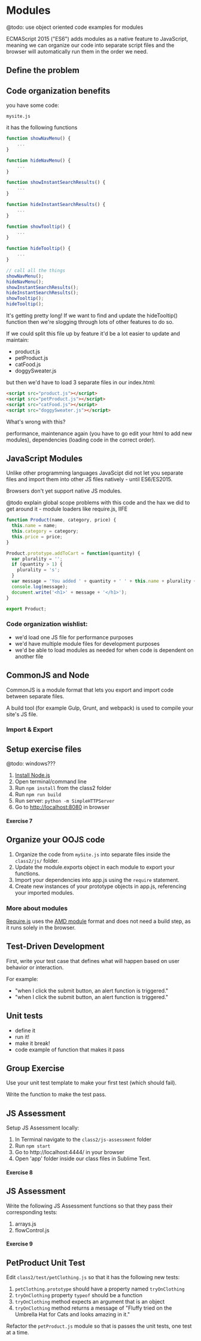 # Modules

@todo: use object oriented code examples for modules

ECMAScript 2015 ("ES6") adds modules as a native feature to JavaScript, meaning we can organize our code into separate script files and the browser will automatically run them in the order we need.

## Define the problem

## Code organization benefits

you have some code:


`mysite.js`

it has the following functions

```javascript
function showNavMenu() {
    ...
}

function hideNavMenu() {
    ...
}

function showInstantSearchResults() {
    ...
}

function hideInstantSearchResults() {
    ...
}

function showTooltip() {
    ...
}

function hideTooltip() {
    ...
}

// call all the things
showNavMenu();
hideNavMenu();
showInstantSearchResults();
hideInstantSearchResults();
showTooltip();
hideTooltip();
```

It's getting pretty long! If we want to find and update the hideTooltip() function then we're slogging through lots of other features to do so. 

If we could split this file up by feature it'd be a lot easier to update and maintain:

* product.js
* petProduct.js
* catFood.js
* doggySweater.js

but then we'd have to load 3 separate files in our index.html:

```html
<script src="product.js"></script>
<script src="petProduct.js"></script>
<script src="catFood.js"></script>
<script src="doggySweater.js"></script>
```

What's wrong with this? 

performance, maintenance again (you have to go edit your html to add new modules), dependencies (loading code in the correct order).

## JavaScript Modules
Unlike other programming languages JavaScipt did not let you separate files and import them into other JS files natively - until ES6/ES2015. 

Browsers don't yet support native JS modules.

@todo explain global scope problems with this code and the hax we did to get around it - module loaders like require.js, IIFE

```javascript
function Product(name, category, price) {
  this.name = name;
  this.category = category;
  this.price = price;
}

Product.prototype.addToCart = function(quantity) {
  var plurality = '';
  if (quantity > 1) {
    plurality = 's';
  }
  var message = 'You added ' + quantity + ' ' + this.name + plurality + ' to your cart.';
  console.log(message);
  document.write('<h1>' + message + '</h1>');
}

export Product;
```

### Code organization wishlist:

* we'd load one JS file for performance purposes
* we'd have multiple module files for development purposes
* we'd be able to load modules as needed for when code is dependent on another file

## CommonJS and Node

CommonJS is a module format that lets you export and import code between separate files. 

A build tool (for example Gulp, Grunt, and webpack) is used to compile your site's JS file.


### Import & Export



## Setup exercise files

@todo: windows???

1. [Install Node.js](https://nodejs.org/en/)
1. Open terminal/command line
1. Run `npm install` from the class2 folder
1. Run `npm run build`
1. Run server: `python -m SimpleHTTPServer`
1. Go to [http://localhost:8080](http://localhost:8080) in browser

#### Exercise 7
## Organize your OOJS code

1. Organize the code from `mySite.js` into separate files inside the `class2/js/` folder.
1. Update the module.exports object in each module to export your functions.
1. Import your dependencies into app.js using the `require` statement.
1. Create new instances of your prototype objects in app.js, referencing your imported modules.


### More about modules

[Require.js](http://requirejs.org/) uses the [AMD module](http://wiki.commonjs.org/wiki/Modules/AsynchronousDefinition) format and does not need a build step, as it runs solely in the browser.

## Test-Driven Development


First, write your test case that defines what will happen based on user behavior or interaction.

For example:

* "when I click the submit button, an alert function is triggered."
* "when I click the submit button, an alert function is triggered."


## Unit tests
* define it
* run it!
* make it break!
* code example of function that makes it pass

## Group Exercise

Use your unit test template to make your first test (which should fail).

Write the function to make the test pass.

## JS Assessment

Setup JS Assessment locally:

1. In Terminal navigate to the `class2/js-assessment` folder
2. Run `npm start`
3. Go to http://localhost:4444/ in your browser
4. Open 'app' folder inside our class files in Sublime Text.

#### Exercise 8
## JS Assessment

Write the following JS Assessment functions so that they pass their corresponding tests:

1. arrays.js
2. flowControl.js

#### Exercise 9
## PetProduct Unit Test

Edit `class2/test/petClothing.js` so that it has the following new tests:

1. `petClothing.prototype` should have a property named `tryOnClothing`
1. `tryOnClothing` property `typeof` should be a function
1. `tryOnClothing` method expects an argument that is an object
1. `tryOnClothing` method returns a message of "Fluffy tried on the Umbrella Hat for Cats and looks amazing in it."

Refactor the `petProduct.js` module so that is passes the unit tests, one test at a time.
